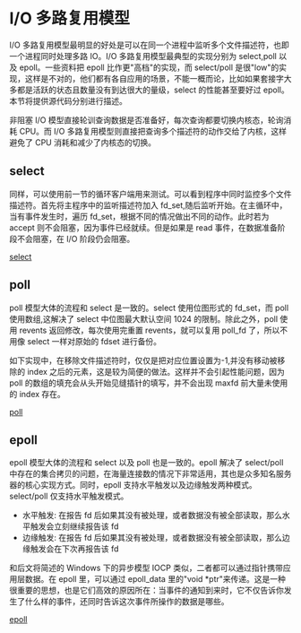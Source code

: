 # I/O 多路复用模型

I/O 多路复用模型最明显的好处是可以在同一个进程中监听多个文件描述符，也即一个进程同时处理多路 IO。I/O 多路复用模型最典型的实现分别为 select,poll 以及 epoll。一些资料把 epoll 比作更"高档"的实现，而 select/poll 是很"low"的实现，这样是不对的，他们都有各自应用的场景，不能一概而论，比如如果套接字大多都是活跃的状态且数量没有到达很大的量级，select 的性能甚至要好过 epoll。本节将提供源代码分别进行描述。

非阻塞 I/O 模型直接轮训查询数据是否准备好，每次查询都要切换内核态，轮询消耗 CPU。而 I/O 多路复用模型则直接把查询多个描述符的动作交给了内核，这样避免了 CPU 消耗和减少了内核态的切换。

## select

同样，可以使用前一节的循环客户端用来测试。可以看到程序中同时监控多个文件描述符。首先将主程序中的监听描述符加入 fd_set,随后监听开始。在主循环中，当有事件发生时，遍历 fd_set，根据不同的情况做出不同的动作。此时若为 accept 则不会阻塞，因为事件已经就续。但是如果是 read 事件，在数据准备阶段不会阻塞，在 I/O 阶段仍会阻塞。

[select](../src/network/advanced_io/select.c ':include')

## poll

poll 模型大体的流程和 select 是一致的。select 使用位图形式的 fd_set，而 poll 使用数组,这解决了 select 中位图最大默认空间 1024 的限制。除此之外，poll 使用 revents 返回修改，每次使用完重置 revents，就可以复用 poll_fd 了，所以不用像 select 一样对原始的 fdset 进行备份。

如下实现中，在移除文件描述符时，仅仅是把对应位置设置为-1,并没有移动被移除的 index 之后的元素，这是较为简便的做法。这样并不会引起性能问题，因为 poll 的数组的填充会从头开始见缝插针的填写，并不会出现 maxfd 前大量未使用的 index 存在。

[poll](../src/network/advanced_io/poll.c ':include')

## epoll

epoll 模型大体的流程和 select 以及 poll 也是一致的。epoll 解决了 select/poll 中存在的集合拷贝的问题，在海量连接数的情况下非常适用，其也是众多知名服务器的核心实现方式。同时，epoll 支持水平触发以及边缘触发两种模式。select/poll 仅支持水平触发模式。

- 水平触发: 在报告 fd 后如果其没有被处理，或者数据没有被全部读取，那么水平触发会立刻继续报告该 fd
- 边缘触发: 在报告 fd 后如果其没有被处理，或者数据没有被全部读取，那么边缘触发会在下次再报告该 fd

和后文将简述的 Windows 下的异步模型 IOCP 类似，二者都可以通过指针携带应用层数据。在 epoll 里，可以通过 epoll_data 里的"void \*ptr"来传递。这是一种很重要的思想，也是它们高效的原因所在：当事件的通知到来时，它不仅告诉你发生了什么样的事件，还同时告诉这次事件所操作的数据是哪些。

[epoll](../src/network/advanced_io/epoll.c ':include')
